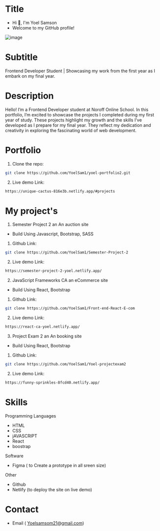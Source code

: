 # Title

- Hi 👋, I'm Yoel Samson
- Welcome to my GitHub profile!

![image](../Assets/images/Portfolio2-webpage.png)

# Subtitle

Frontend Developer Student | Showcasing my work from the first year as I embark on my final year.

# Description

Hello! I’m a Frontend Developer student at Noroff Online School. In this portfolio, I’m excited to showcase the projects I completed during my first year of study. These projects highlight my growth and the skills I've developed as I prepare for my final year. They reflect my dedication and creativity in exploring the fascinating world of web development.

# Portfolio

1. Clone the repo:

```bash
git clone https://github.com/YoelSam1/yoel-portfolio2.git

```

2. Live demo Link:

```bash
https://unique-cactus-816e3b.netlify.app/#projects
```

# My project's

1. Semester Project 2 an An auction site 
  - Build Using Javascript, Bootstrap, SASS

1. Github Link:

```bash
git clone https://github.com/YoelSam1/Semester-Project-2

```

2. Live demo Link:

```bash
https://semester-project-2-yoel.netlify.app/
```

2. JavaScript Frameworks CA an eCommerce site 
  - Build Using React, Bootstrap

1. Github Link:

```bash
git clone https://github.com/YoelSam1/Front-end-React-E-com

```

2. Live demo Link:

```bash
https://react-ca-yoel.netlify.app/
```

3. Project Exam 2 an An booking site 
  - Build Using React, Bootstrap

1. Github Link:

```bash
git clone https://github.com/YoelSam1/Yoel-projectexam2

```

2. Live demo Link:

```bash
https://funny-sprinkles-8fcd40.netlify.app/
```


# Skills

Programming Languages

- HTML
- CSS
- jAVASCRIPT
- React
- boostrap

Software

- Figma ( to Create a prototype in all sreen size)

Other

- Github
- Netlify (to deploy the site on live demo)

# Contact

- Email ( Yoelsamsom21@gmail.com)